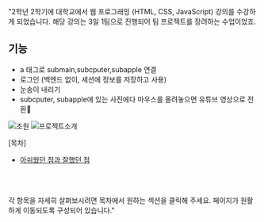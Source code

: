 
"2학년 2학기에 대학교에서 웹 프로그래밍 (HTML, CSS, JavaScript) 강의를 수강하게 되었습니다. 해당 강의는 3일 1팀으로 진행되어 팀 프로젝트를 장려하는 수업이었죠.



## 기능
- a 태그로 submain,subcputer,subapple 연결
- 로그인 (백엔드 없이, 세션에 정보를 저장하고 사용)
- 눈송이 내리기 
- subcputer, subapple에 있는 사진에다 마우스를 올려놓으면 유튜브 영상으로 전환

![조원](https://github.com/kim-jong-hak/Web-Team-Project/assets/106467549/38fd3677-4df6-47d0-a439-dca09818d6cf)
![프로젝트소개](https://github.com/kim-jong-hak/Web-Team-Project/assets/106467549/526be213-8ea6-4b5a-9ff9-95e1109ce529)

[목차]

- <a href=" ">아쉬웠던 점과 잘했던 점</a>

<br><br>

각 항목을 자세히 살펴보시려면 목차에서 원하는 섹션을 클릭해 주세요. 
페이지가 원활하게 이동되도록 구성되어 있습니다."
